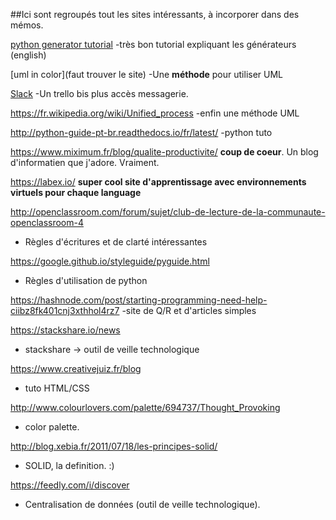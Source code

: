 ##Ici sont regroupés tout les sites intéressants, à incorporer dans des mémos.

[python generator tutorial](https://jeffknupp.com/blog/2013/04/07/improve-your-python-yield-and-generators-explained/)
-très bon tutorial expliquant les générateurs (english)

[uml in color](faut trouver le site)
-Une **méthode** pour utiliser UML

[Slack](https://chez-moi-groupe.slack.com/threads/)
-Un trello bis plus accès messagerie.

https://fr.wikipedia.org/wiki/Unified_process
-enfin une méthode UML

http://python-guide-pt-br.readthedocs.io/fr/latest/
-python tuto

https://www.miximum.fr/blog/qualite-productivite/
**coup de coeur**. Un blog d'informatien que j'adore. Vraiment.

https://labex.io/
**super cool site d'apprentissage avec environnements virtuels pour chaque language**

http://openclassroom.com/forum/sujet/club-de-lecture-de-la-communaute-openclassroom-4
- Règles d'écritures et de clarté intéressantes

https://google.github.io/styleguide/pyguide.html
- Règles d'utilisation de python

https://hashnode.com/post/starting-programming-need-help-ciibz8fk401cnj3xthhol4rz7
-site de Q/R et d'articles simples

https://stackshare.io/news
- stackshare -> outil de veille technologique

https://www.creativejuiz.fr/blog
- tuto HTML/CSS

http://www.colourlovers.com/palette/694737/Thought_Provoking
- color palette.

http://blog.xebia.fr/2011/07/18/les-principes-solid/
- SOLID, la definition. :)

https://feedly.com/i/discover
- Centralisation de données (outil de veille technologique).